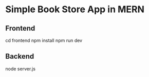 # Simple Book Store App in MERN #

## Frontend ##
cd frontend
npm install
npm run dev

## Backend ##
node server.js
